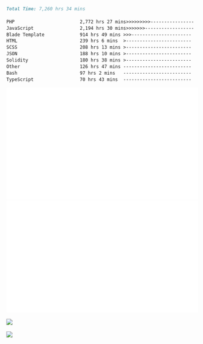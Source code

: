 <!--START_SECTION:waka-->

```markdown
Total Time: 7,260 hrs 34 mins

PHP                        2,772 hrs 27 mins>>>>>>>>>----------------   37.53 %
JavaScript                 2,194 hrs 30 mins>>>>>>>------------------   29.71 %
Blade Template             914 hrs 49 mins >>>----------------------   12.38 %
HTML                       239 hrs 6 mins  >------------------------   03.24 %
SCSS                       208 hrs 13 mins >------------------------   02.82 %
JSON                       188 hrs 10 mins >------------------------   02.55 %
Solidity                   180 hrs 38 mins >------------------------   02.45 %
Other                      126 hrs 47 mins -------------------------   01.72 %
Bash                       97 hrs 2 mins   -------------------------   01.31 %
TypeScript                 70 hrs 43 mins  -------------------------   00.96 %
```

<!--END_SECTION:waka-->

![](https://raw.githubusercontent.com/DrMaxis/github-stats-transparent/output/generated/overview.svg)
![](https://raw.githubusercontent.com/DrMaxis/github-stats-transparent/output/generated/languages.svg)

![](https://git-readme-stats-drmaxis-projects.vercel.app/api?username=drmaxis&show_icons=true&theme=outrun&count_private=true&show=reviews,discussions_started,discussions_answered,prs_merged,prs_merged_percentage&custom_title=2024%20Github%20Rank)
 
<a href="https://count.getloli.com/"><img src="https://count.getloli.com/get/@:maxis-the-alchemist?theme=rule34"></a>
<!-- https://count.getloli.com/get/@alchemist?theme=rule34 -->
<br>
